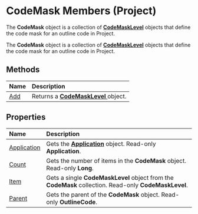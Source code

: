 
# CodeMask Members (Project)
The  **CodeMask** object is a collection of **[CodeMaskLevel](cef1b15f-c7f1-3b95-49a1-00854a74d9da.md)** objects that define the code mask for an outline code in Project.

The  **CodeMask** object is a collection of **[CodeMaskLevel](cef1b15f-c7f1-3b95-49a1-00854a74d9da.md)** objects that define the code mask for an outline code in Project.


## Methods



|**Name**|**Description**|
|:-----|:-----|
|[Add](78a7afaa-1a19-6d64-1341-63955aaff7e3.md)|Returns a  **[CodeMaskLevel ](cef1b15f-c7f1-3b95-49a1-00854a74d9da.md)** object.|

## Properties



|**Name**|**Description**|
|:-----|:-----|
|[Application](ea25f29d-cbfc-5c59-f026-c70f645473ef.md)|Gets the  **[Application](8eb91712-7784-a102-38c0-19bb056c27e9.md)** object. Read-only **Application**.|
|[Count](ba33b1a1-f40a-4483-a551-c18d7dbe6797.md)|Gets the number of items in the  **CodeMask** object. Read-only **Long**.|
|[Item](9b4aa0df-9b5a-15fa-5bf5-4c7468c6bce5.md)|Gets a single  **CodeMaskLevel** object from the **CodeMask** collection. Read-only **CodeMaskLevel**.|
|[Parent](9a1bae04-ed22-9838-9ea6-7b11dd65a1ee.md)|Gets the parent of the  **CodeMask** object. Read-only **OutlineCode**.|
